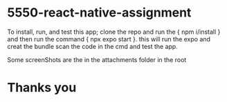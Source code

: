 # 5550-react-native-assignment 
To install, run, and test this app; clone the repo and run the { npm i/install } and then run the command { npx expo start }. this will run the expo and creat the bundle scan the code in the cmd and test the app.

Some screenShots are the in the attachments folder in the root

# Thanks you 
